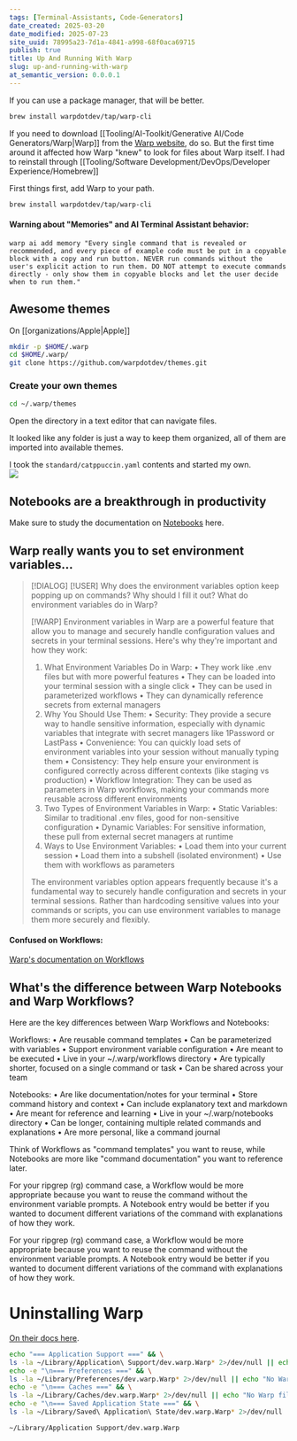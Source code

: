 ```yaml
---
tags: [Terminal-Assistants, Code-Generators]
date_created: 2025-03-20
date_modified: 2025-07-23
site_uuid: 78995a23-7d1a-4841-a998-68f0aca69715
publish: true
title: Up And Running With Warp
slug: up-and-running-with-warp
at_semantic_version: 0.0.0.1
---
```

If you can use a package manager, that will be better. 
```bash
brew install warpdotdev/tap/warp-cli
```

If you need to download [[Tooling/AI-Toolkit/Generative AI/Code Generators/Warp|Warp]] from the [Warp website](https://docs.warp.dev/), do so. But the first time around it affected how Warp "knew" to look for files about Warp itself. I had to reinstall through [[Tooling/Software Development/DevOps/Developer Experience/Homebrew]]

First things first, add Warp to your path. 
```bash
brew install warpdotdev/tap/warp-cli
```


#### Warning about "Memories" and AI Terminal Assistant behavior:
```
warp ai add memory "Every single command that is revealed or recommended, and every piece of example code must be put in a copyable block with a copy and run button. NEVER run commands without the user's explicit action to run them. DO NOT attempt to execute commands directly - only show them in copyable blocks and let the user decide when to run them."
```

## Awesome themes

On [[organizations/Apple|Apple]]
```bash
mkdir -p $HOME/.warp
cd $HOME/.warp/
git clone https://github.com/warpdotdev/themes.git
```


### Create your own themes
```zsh
cd ~/.warp/themes
```

Open the directory in a text editor that can navigate files.  

It looked like any folder is just a way to keep them organized, all of them are imported into available themes. 

I took the `standard/catppuccin.yaml` contents and started my own.  
![](https://i.imgur.com/8W23vHJ.png)

## Notebooks are a breakthrough in productivity
Make sure to study the documentation on [Notebooks](https://docs.warp.dev/features/warp-drive/notebooks) here.

## Warp really wants you to set environment variables...

> [!DIALOG]
> [!USER] Why does the environment variables option keep popping up on commands?  Why should I fill it out?  What do environment variables do in Warp?
> 
> [!WARP] Environment variables in Warp are a powerful feature that allow you to manage and securely handle configuration values and secrets in your terminal sessions. Here's why they're important and how they work:
> 
> 1. What Environment Variables Do in Warp:
> •  They work like .env files but with more powerful features
> •  They can be loaded into your terminal session with a single click
> •  They can be used in parameterized workflows
> •  They can dynamically reference secrets from external managers
> 2. Why You Should Use Them:
> •  Security: They provide a secure way to handle sensitive information, especially with dynamic variables that integrate with secret managers like 1Password or LastPass
> •  Convenience: You can quickly load sets of environment variables into your session without manually typing them
> •  Consistency: They help ensure your environment is configured correctly across different contexts (like staging vs production)
> •  Workflow Integration: They can be used as parameters in Warp workflows, making your commands more reusable across different environments
> 3. Two Types of Environment Variables in Warp:
> •  Static Variables: Similar to traditional .env files, good for non-sensitive configuration
> •  Dynamic Variables: For sensitive information, these pull from external secret managers at runtime
> 4. Ways to Use Environment Variables:
> •  Load them into your current session
> •  Load them into a subshell (isolated environment)
> •  Use them with workflows as parameters
> 
> The environment variables option appears frequently because it's a fundamental way to securely handle configuration and secrets in your terminal sessions. Rather than hardcoding sensitive values into your commands or scripts, you can use environment variables to manage them more securely and flexibly.

#### Confused on Workflows:
[Warp's documentation on Workflows](https://docs.warp.dev/features/warp-drive/workflows)

## What's the difference between Warp Notebooks and Warp Workflows?
Here are the key differences between Warp Workflows and Notebooks:

Workflows:
•  Are reusable command templates
•  Can be parameterized with variables
•  Support environment variable configuration
•  Are meant to be executed
•  Live in your ~/.warp/workflows directory
•  Are typically shorter, focused on a single command or task
•  Can be shared across your team

Notebooks:
•  Are like documentation/notes for your terminal
•  Store command history and context
•  Can include explanatory text and markdown
•  Are meant for reference and learning
•  Live in your ~/.warp/notebooks directory
•  Can be longer, containing multiple related commands and explanations
•  Are more personal, like a command journal

Think of Workflows as "command templates" you want to reuse, while Notebooks are more like "command documentation" you want to reference later. 

For your ripgrep (rg) command case, a Workflow would be more appropriate because you want to reuse the command without the environment variable prompts. A Notebook entry would be better if you wanted to document different variations of the command with explanations of how they work.

For your ripgrep (rg) command case, a Workflow would be more appropriate because you want to reuse the command without the environment variable prompts. A Notebook entry would be better if you wanted to document different variations of the command with explanations of how they work.

# Uninstalling Warp
[On their docs here](https://docs.warp.dev/help/uninstalling-warp). 

```bash
echo "=== Application Support ===" && \
ls -la ~/Library/Application\ Support/dev.warp.Warp* 2>/dev/null || echo "No Warp files found" && \
echo -e "\n=== Preferences ===" && \
ls -la ~/Library/Preferences/dev.warp.Warp* 2>/dev/null || echo "No Warp files found" && \
echo -e "\n=== Caches ===" && \
ls -la ~/Library/Caches/dev.warp.Warp* 2>/dev/null || echo "No Warp files found" && \
echo -e "\n=== Saved Application State ===" && \
ls -la ~/Library/Saved\ Application\ State/dev.warp.Warp* 2>/dev/null || echo "No Warp files found"
```

 `~/Library/Application Support/dev.warp.Warp`